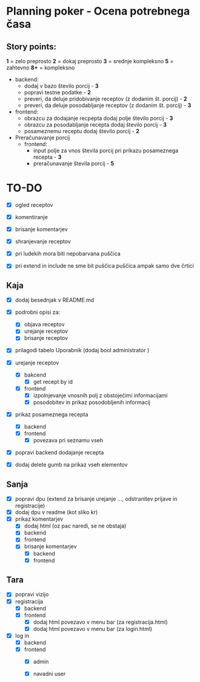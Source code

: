 # Planning poker - Ocena potrebnega časa
## Story points:
**1** = zelo preprosto
**2** = dokaj preprosto 
**3** = srednje kompleksno 
**5** = zahtevno
**8+** = kompleksno

- backend:
    - dodaj v bazo število porcij - **3**
    - popravi testne podatke - **2**
    - preveri, da deluje pridobivanje receptov (z dodanim št. porcij) - **2**
    - preveri, da deluje posodabljanje receptov (z dodanim št. porcij) - **3**
- frontend:
    - obrazcu za dodajanje recpepta dodaj polje število porcij - **3**
    - obrazcu za posodabljanje recepta dodaj število porcij - **3**
    - posameznemu receptu dodaj število porcij - **2**
- Preračunavanje porcij
    - frontend:
        - input polje za vnos števila porcij pri prikazu posameznega recepta - **3**
        - preračunavanje števila porcij - **5**


# TO-DO
- [x] ogled receptov
- [X] komentiranje
- [X] brisanje komentarjev
- [x] shranjevanje receptov
- [x] pri ludekih mora biti nepobarvana puščica
- [x] pri extend in include ne sme bit puščica puščica ampak samo dve črtici




## Kaja
- [x] dodaj besednjak v README.md
- [x] podrobni opisi za:
    - [x] objava receptov
    - [x] urejanje receptov
    - [x] brisanje receptov 
- [x] prilagodi tabelo Uporabnik (dodaj bool administrator )

- [x] urejanje receptov
    - [x] bakcend
        - [x] get recept by id 
    - [x] frontend
        - [x] izpolnjevanje vnosnih polj z obstoječimi informacijami
        - [x] posodobitev in prikaz posodobljenih informacij
- [x] prikaz posameznega recepta
    - [x] backend
    - [x] frontend
        - [x] povezava pri seznamu vseh
- [x] popravi backend dodajanje recepta
- [x] dodaj delete gumb na prikaz vseh elementov



## Sanja
- [X] popravi dpu (extend za brisanje urejanje ..., odstranitev prijave in registracije)
- [X] dodaj dpu v readme (kot sliko kr) <!-- Ne gre dodati kot sliko, lahko samo povezavo/pot do nje -->
- [x] prikaz komentarjev
    - [x] dodaj html (oz pac naredi, se ne obstaja)
    - [x] backend 
    - [x] frontend
    - [x] brisanje komentarjev
        - [x] backend 
        - [x] frontend

## Tara
- [X] popravi vizijo
- [X] registracija
    - [X] backend
    - [X] frontend
        - [X] dodaj html povezavo v menu bar (za registracija.html)
        - [X] dodaj html povezavo v menu bar (za login.html)
- [X] log in 
    - [X] backend 
    - [X] frontend
        - [X] admin
        - [X] navadni user 



